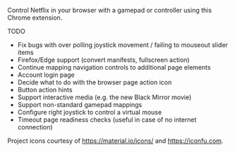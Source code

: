 Control Netflix in your browser with a gamepad or controller using this Chrome extension.

TODO
* Fix bugs with over polling joystick movement / failing to mouseout slider items
* Firefox/Edge support (convert manifests, fullscreen action)
* Continue mapping navigation controls to additional page elements
* Account login page
* Decide what to do with the browser page action icon
* Button action hints
* Support interactive media (e.g. the new Black Mirror movie)
* Support non-standard gamepad mappings
* Configure right joystick to control a virtual mouse
* Timeout page readiness checks (useful in case of no internet connection)

Project icons courtesy of https://material.io/icons/ and https://iconfu.com.